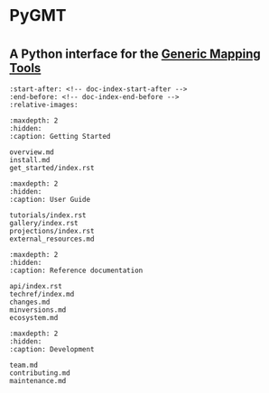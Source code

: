 ```{title} Home
```

<div class="banner">
    <h1>PyGMT<h1>
    <h2>
        A Python interface for the
        <a href="https://www.generic-mapping-tools.org/">Generic Mapping Tools</a>
    </h2>
</div>

```{include} ../README.md
:start-after: <!-- doc-index-start-after -->
:end-before: <!-- doc-index-end-before -->
:relative-images:
```

```{toctree}
:maxdepth: 2
:hidden:
:caption: Getting Started

overview.md
install.md
get_started/index.rst
```

```{toctree}
:maxdepth: 2
:hidden:
:caption: User Guide

tutorials/index.rst
gallery/index.rst
projections/index.rst
external_resources.md
```

```{toctree}
:maxdepth: 2
:hidden:
:caption: Reference documentation

api/index.rst
techref/index.md
changes.md
minversions.md
ecosystem.md
```

```{toctree}
:maxdepth: 2
:hidden:
:caption: Development

team.md
contributing.md
maintenance.md
```
